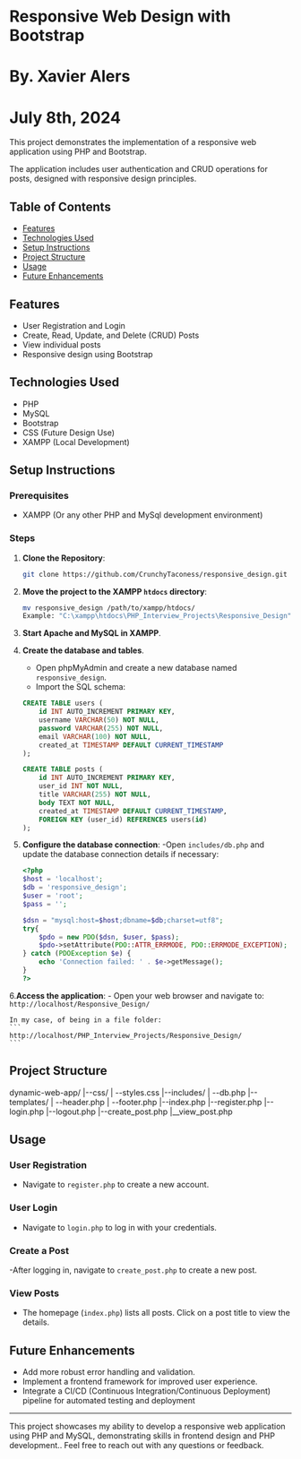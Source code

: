 # Responsive Web Design with Bootstrap
# By. Xavier Alers
# July 8th, 2024

This project demonstrates the implementation of a responsive web application using PHP and Bootstrap.

The application includes user authentication and  CRUD operations for posts, designed with responsive design principles.

## Table of Contents
- [Features](#features)
- [Technologies Used](#technologies-used)
- [Setup Instructions](#setup-instructions)
- [Project Structure](#project-structure)
- [Usage](#usage)
- [Future Enhancements](#future-enhancements)

## Features
- User Registration and Login
- Create, Read, Update, and Delete (CRUD) Posts
- View individual posts
- Responsive design using Bootstrap

## Technologies Used
- PHP
- MySQL
- Bootstrap
- CSS (Future Design Use)
- XAMPP (Local Development)

## Setup Instructions
### Prerequisites
- XAMPP (Or any other PHP and MySql development environment)

### Steps
1. **Clone the Repository**:
    ```bash
    git clone https://github.com/CrunchyTaconess/responsive_design.git
    ```

2. **Move the project to the XAMPP `htdocs` directory**:
    ```bash
    mv responsive_design /path/to/xampp/htdocs/
    Example: "C:\xampp\htdocs\PHP_Interview_Projects\Responsive_Design"
    ```

3. **Start Apache and MySQL in XAMPP**.

4. **Create the database and tables**.
    - Open phpMyAdmin and create a new database named `responsive_design`.
    - Import the SQL schema:
    ```sql
    CREATE TABLE users (
        id INT AUTO_INCREMENT PRIMARY KEY,
        username VARCHAR(50) NOT NULL,
        password VARCHAR(255) NOT NULL,
        email VARCHAR(100) NOT NULL,
        created_at TIMESTAMP DEFAULT CURRENT_TIMESTAMP
    );

    CREATE TABLE posts (
        id INT AUTO_INCREMENT PRIMARY KEY,
        user_id INT NOT NULL,
        title VARCHAR(255) NOT NULL,
        body TEXT NOT NULL,
        created_at TIMESTAMP DEFAULT CURRENT_TIMESTAMP,
        FOREIGN KEY (user_id) REFERENCES users(id)
    );
    ```

5. **Configure the database connection**:
    -Open `includes/db.php` and update the database connection details if necessary:
    ```php
    <?php
    $host = 'localhost';
    $db = 'responsive_design';
    $user = 'root';
    $pass = '';

    $dsn = "mysql:host=$host;dbname=$db;charset=utf8";
    try{
        $pdo = new PDO($dsn, $user, $pass);
        $pdo->setAttribute(PDO::ATTR_ERRMODE, PDO::ERRMODE_EXCEPTION);
    } catch (PDOException $e) {
        echo 'Connection failed: ' . $e->getMessage();
    }
    ?>
    ```

6.**Access the application**:
    - Open your web browser and navigate to:
    ```
    http://localhost/Responsive_Design/
    ```

    In my case, of being in a file folder:
    ```
    http://localhost/PHP_Interview_Projects/Responsive_Design/
    ```

## Project Structure
dynamic-web-app/
|--css/
|  --styles.css
|--includes/
|  --db.php
|--templates/
|  --header.php
|  --footer.php
|--index.php
|--register.php
|--login.php
|--logout.php
|--create_post.php
|__view_post.php

## Usage
### User Registration
- Navigate to `register.php` to create a new account.

### User Login
- Navigate to `login.php` to log in with your credentials.

### Create a Post
-After logging in, navigate to `create_post.php` to create a new post.

### View Posts
- The homepage (`index.php`) lists all posts. Click on a post title to view the details.

## Future Enhancements
- Add more robust error handling and validation.
- Implement a frontend framework for improved user experience.
- Integrate a CI/CD (Continuous Integration/Continuous Deployment) pipeline for automated testing and deployment

---

This project showcases my ability to develop a responsive web application using PHP and MySQL, demonstrating skills in frontend design and PHP development.. Feel free to reach out with any questions or feedback.
